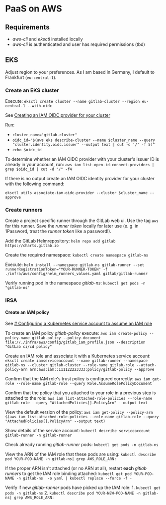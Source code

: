 # PaaS on AWS

## Requirements

- _aws-cli_ and _eksctl_ installed locally
- _aws-cli_ is authenticated and user has required permissions (tbd)

## EKS

Adjust region to your preferences. As I am based in Germany, I default to Frankfurt (`eu-central-1`).

### Create an EKS cluster

Execute:
`eksctl create cluster --name gitlab-cluster --region eu-central-1 --with-oidc`

See [Creating an IAM OIDC provider for your cluster](https://docs.aws.amazon.com/eks/latest/userguide/enable-iam-roles-for-service-accounts.html)

Run:
- `cluster_name="gitlab-cluster"`
- `oidc_id="$(aws eks describe-cluster --name $cluster_name --query "cluster.identity.oidc.issuer" --output text | cut -d '/' -f 5)"`
- `echo $oidc_id`

To determine whether an IAM OIDC provider with your cluster's issuer ID is already in your account, run:
`aws iam list-open-id-connect-providers | grep $oidc_id | cut -d "/" -f4`

If there is no output create an IAM OIDC identity provider for your cluster with the following command:

`eksctl utils associate-iam-oidc-provider --cluster $cluster_name --approve`

### Create runners

Create a project specific runner through the GitLab web ui. Use the tag `aws` for this runner. Save the _runner token_ locally for later use (e. g. in 1Password, treat the _runner token_ like a password!).

Add the GitLab Helmrepository:
`helm repo add gitlab https://charts.gitlab.io`

Create the required namespace:
`kubectl create namespace gitlab-ns`

Execute:
`helm install --namespace gitlab-ns gitlab-runner --set runnerRegistrationToken="YOUR-RUNNER-TOKEN" -f ./infra/aws/config/helm_runners_values.yaml gitlab/gitlab-runner`

Verify running pod in the namespace _gitlab-ns_:
`kubectl get pods -n "gitlab-ns"`
 
### IRSA 

#### Create an IAM policy

See [# Configuring a Kubernetes service account to assume an IAM role](https://docs.aws.amazon.com/eks/latest/userguide/associate-service-account-role.html)

To create an IAM policy _gitlab-policy_ execute:
`aws iam create-policy --policy-name gitlab-policy --policy-document file://./infra/aws/config/gitlab_iam_profile.json --description "GitLab ci/cd policy"`

Create an IAM role and associate it with a Kubernetes service account:
`eksctl create iamserviceaccount --name gitlab-runner --namespace gitlab-ns --cluster gitlab-cluster --role-name gitlab-role --attach-policy-arn arn:aws:iam::111122223333:policy/gitlab-policy --approve`

Confirm that the IAM role's trust policy is configured correctly:
`aws iam get-role --role-name gitlab-role --query Role.AssumeRolePolicyDocument`

Confirm that the policy that you attached to your role in a previous step is attached to the role:
`aws iam list-attached-role-policies --role-name gitlab-role --query "AttachedPolicies[].PolicyArn" --output text`

View the default version of the policy:
`aws iam get-policy --policy-arn $(aws iam list-attached-role-policies --role-name gitlab-role --query "AttachedPolicies[].PolicyArn" --output text)`

Show details of the service account:
`kubectl describe serviceaccount gitlab-runner -n gitlab-runner`

Check already running _gitlab-runner_ pods:
`kubectl get pods -n gitlab-ns`

View the ARN of the IAM role that these pods are using:
`kubectl describe pod YOUR-POD-NAME -n gitlab-ns| grep AWS_ROLE_ARN:`

If the proper ARN isn't attached (or no ARN at all), restart **each** _gitlab runners_ to get the IAM role binding attached:
`kubectl get pod YOUR-POD-NAME -n gitlab-ns  -o yaml | kubectl replace --force -f -`

Verify if new _gitlab-runner_ pods have picked up the IAM role:
    1. `kubectl get pods -n gitlab-ns`
    2. `kubectl describe pod YOUR-NEW-POD-NAME -n gitlab-ns| grep AWS_ROLE_ARN:`